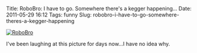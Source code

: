 Title: RoboBro: I have to go. Somewhere there's a kegger happening...
Date: 2011-05-29 16:12
Tags: funny
Slug: robobro-i-have-to-go-somewhere-theres-a-kegger-happening

[![RoboBro](http://blog.traeblain.com/wp-content/uploads/guidos-bros-douchebags-fratboys-excuse-me-i-have-to-go-somewhere-there-is-a-party-happening.jpg)](http://bros.failblog.org/)

  
I've been laughing at this picture for days now...I have no idea why.

